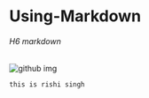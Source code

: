 # Using-Markdown
###### H6 markdown

![github img](https://www.google.com/url?sa=i&url=https%3A%2F%2Fen.wikipedia.org%2Fwiki%2FGitHub&psig=AOvVaw0MVs8mCjTgtyiOZ5VDLXnX&ust=1708542279444000&source=images&cd=vfe&opi=89978449&ved=0CBMQjRxqFwoTCJCkl4_OuoQDFQAAAAAdAAAAABAE)

``` this is rishi singh ```
